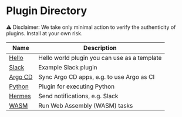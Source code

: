 # Plugin Directory

⚠️ Disclaimer: We take only minimal action to verify the authenticity of plugins. Install at your own risk.

| Name | Description |
|---|---|
| [Hello](https://github.com/argoproj-labs/argo-workflows-hello-executor-plugin) | Hello world plugin you can use as a template |
| [Slack](https://github.com/argoproj-labs/argo-workflows-slack-executor-plugin) | Example Slack plugin |
| [Argo CD](https://github.com/UrielCohen456/argo-workflows-argocd-executor-plugin) | Sync Argo CD apps, e.g. to use Argo as CI |
| [Python](https://github.com/argoproj-labs/argo-workflows-python-executor-plugin) | Plugin for executing Python |
| [Hermes](https://github.com/kjagiello/hermes) | Send notifications, e.g. Slack |
| [WASM](https://github.com/Shark/wasm-workflows-plugin) | Run Web Assembly (WASM) tasks |
